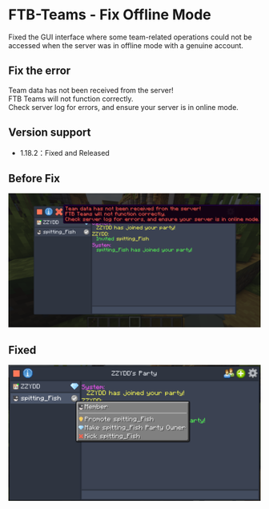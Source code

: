 # FTB-Teams - Fix Offline Mode<br />
Fixed the GUI interface where some team-related operations could not be accessed when the server was in offline mode with a genuine account.

## **Fix the error**<br />
Team data has not been received from the server!<br />
FTB Teams will not function correctly.<br />
Check server log for errors, and ensure your server is in online mode.<br />

## Version support
- 1.18.2：Fixed and Released

## **Before Fix**
![en_0.png](https://raw.githubusercontent.com/zzydd/FTB-Teams-OfflineFix/refs/heads/IMG/img/en_0.png "en_0.png")<br />

## **Fixed**
![en_1.png](https://raw.githubusercontent.com/zzydd/FTB-Teams-OfflineFix/refs/heads/IMG/img/en_1.png "en_1.png")<br />
